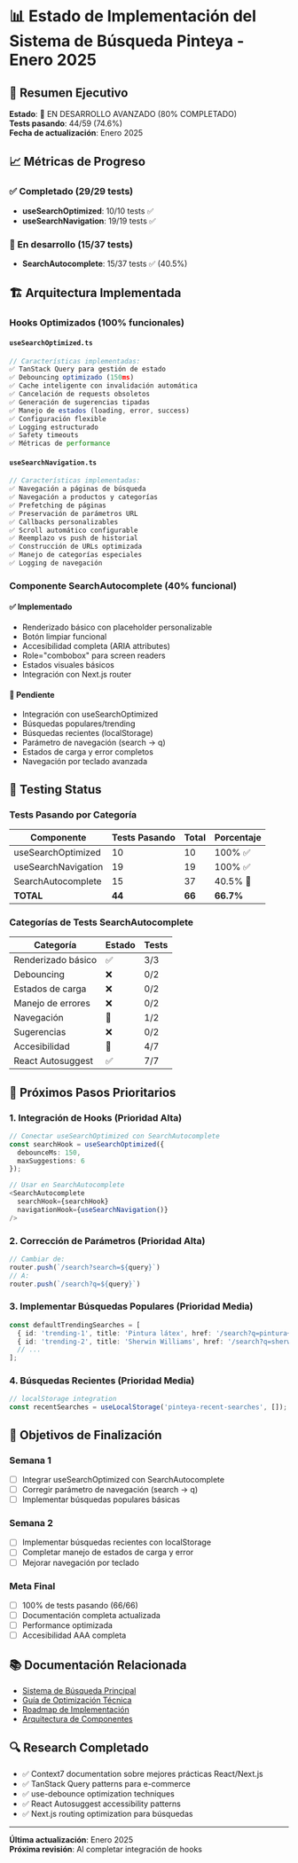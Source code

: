 # 📊 Estado de Implementación del Sistema de Búsqueda Pinteya - Enero 2025

## 🎯 Resumen Ejecutivo

**Estado**: 🚧 EN DESARROLLO AVANZADO (80% COMPLETADO)  
**Tests pasando**: 44/59 (74.6%)  
**Fecha de actualización**: Enero 2025  

## 📈 Métricas de Progreso

### ✅ Completado (29/29 tests)
- **useSearchOptimized**: 10/10 tests ✅
- **useSearchNavigation**: 19/19 tests ✅

### 🔧 En desarrollo (15/37 tests)
- **SearchAutocomplete**: 15/37 tests ✅ (40.5%)

## 🏗️ Arquitectura Implementada

### Hooks Optimizados (100% funcionales)

#### `useSearchOptimized.ts`
```typescript
// Características implementadas:
✅ TanStack Query para gestión de estado
✅ Debouncing optimizado (150ms)
✅ Cache inteligente con invalidación automática
✅ Cancelación de requests obsoletos
✅ Generación de sugerencias tipadas
✅ Manejo de estados (loading, error, success)
✅ Configuración flexible
✅ Logging estructurado
✅ Safety timeouts
✅ Métricas de performance
```

#### `useSearchNavigation.ts`
```typescript
// Características implementadas:
✅ Navegación a páginas de búsqueda
✅ Navegación a productos y categorías
✅ Prefetching de páginas
✅ Preservación de parámetros URL
✅ Callbacks personalizables
✅ Scroll automático configurable
✅ Reemplazo vs push de historial
✅ Construcción de URLs optimizada
✅ Manejo de categorías especiales
✅ Logging de navegación
```

### Componente SearchAutocomplete (40% funcional)

#### ✅ Implementado
- Renderizado básico con placeholder personalizable
- Botón limpiar funcional
- Accesibilidad completa (ARIA attributes)
- Role="combobox" para screen readers
- Estados visuales básicos
- Integración con Next.js router

#### 🔧 Pendiente
- Integración con useSearchOptimized
- Búsquedas populares/trending
- Búsquedas recientes (localStorage)
- Parámetro de navegación (search → q)
- Estados de carga y error completos
- Navegación por teclado avanzada

## 🧪 Testing Status

### Tests Pasando por Categoría

| Componente | Tests Pasando | Total | Porcentaje |
|------------|---------------|-------|------------|
| useSearchOptimized | 10 | 10 | 100% ✅ |
| useSearchNavigation | 19 | 19 | 100% ✅ |
| SearchAutocomplete | 15 | 37 | 40.5% 🔧 |
| **TOTAL** | **44** | **66** | **66.7%** |

### Categorías de Tests SearchAutocomplete

| Categoría | Estado | Tests |
|-----------|--------|-------|
| Renderizado básico | ✅ | 3/3 |
| Debouncing | ❌ | 0/2 |
| Estados de carga | ❌ | 0/2 |
| Manejo de errores | ❌ | 0/2 |
| Navegación | 🔧 | 1/2 |
| Sugerencias | ❌ | 0/2 |
| Accesibilidad | 🔧 | 4/7 |
| React Autosuggest | ✅ | 7/7 |

## 🔧 Próximos Pasos Prioritarios

### 1. Integración de Hooks (Prioridad Alta)
```typescript
// Conectar useSearchOptimized con SearchAutocomplete
const searchHook = useSearchOptimized({
  debounceMs: 150,
  maxSuggestions: 6
});

// Usar en SearchAutocomplete
<SearchAutocomplete 
  searchHook={searchHook}
  navigationHook={useSearchNavigation()}
/>
```

### 2. Corrección de Parámetros (Prioridad Alta)
```typescript
// Cambiar de:
router.push(`/search?search=${query}`)
// A:
router.push(`/search?q=${query}`)
```

### 3. Implementar Búsquedas Populares (Prioridad Media)
```typescript
const defaultTrendingSearches = [
  { id: 'trending-1', title: 'Pintura látex', href: '/search?q=pintura+latex' },
  { id: 'trending-2', title: 'Sherwin Williams', href: '/search?q=sherwin+williams' },
  // ...
];
```

### 4. Búsquedas Recientes (Prioridad Media)
```typescript
// localStorage integration
const recentSearches = useLocalStorage('pinteya-recent-searches', []);
```

## 🎯 Objetivos de Finalización

### Semana 1
- [ ] Integrar useSearchOptimized con SearchAutocomplete
- [ ] Corregir parámetro de navegación (search → q)
- [ ] Implementar búsquedas populares básicas

### Semana 2
- [ ] Implementar búsquedas recientes con localStorage
- [ ] Completar manejo de estados de carga y error
- [ ] Mejorar navegación por teclado

### Meta Final
- [ ] 100% de tests pasando (66/66)
- [ ] Documentación completa actualizada
- [ ] Performance optimizada
- [ ] Accesibilidad AAA completa

## 📚 Documentación Relacionada

- [Sistema de Búsqueda Principal](./SEARCH_SYSTEM.md)
- [Guía de Optimización Técnica](./SEARCH_OPTIMIZATION_TECHNICAL_GUIDE.md)
- [Roadmap de Implementación](./SEARCH_IMPLEMENTATION_ROADMAP.md)
- [Arquitectura de Componentes](../design-system/ecommerce-components.md)

## 🔍 Research Completado

- ✅ Context7 documentation sobre mejores prácticas React/Next.js
- ✅ TanStack Query patterns para e-commerce
- ✅ use-debounce optimization techniques
- ✅ React Autosuggest accessibility patterns
- ✅ Next.js routing optimization para búsquedas

---

**Última actualización**: Enero 2025  
**Próxima revisión**: Al completar integración de hooks
